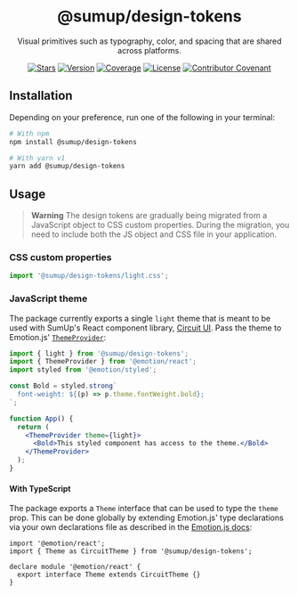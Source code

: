 <div align="center">

# @sumup/design-tokens

Visual primitives such as typography, color, and spacing that are shared across platforms.

[![Stars](https://img.shields.io/github/stars/sumup-oss/circuit-ui?style=social)](https://github.com/sumup-oss/circuit-ui/) [![Version](https://img.shields.io/npm/v/@sumup/design-tokens)](https://www.npmjs.com/package/@sumup/design-tokens) [![Coverage](https://img.shields.io/codecov/c/github/sumup-oss/circuit-ui)](https://codecov.io/gh/sumup-oss/circuit-ui) [![License](https://img.shields.io/badge/license--lightgrey.svg)](https://github.com/sumup-oss/circuit-ui/tree/main/packages/design-tokens/LICENSE) [![Contributor Covenant](https://img.shields.io/badge/Contributor%20Covenant-v2.1%20adopted-ff69b4.svg)](https://github.com/sumup-oss/circuit-ui/tree/main/CODE_OF_CONDUCT.md)

</div>

## Installation

Depending on your preference, run one of the following in your terminal:

```sh
# With npm
npm install @sumup/design-tokens

# With yarn v1
yarn add @sumup/design-tokens
```

## Usage

> **Warning**
> The design tokens are gradually being migrated from a JavaScript object to CSS custom properties. During the migration, you need to include both the JS object and CSS file in your application.

### CSS custom properties

```ts
import '@sumup/design-tokens/light.css';
```

### JavaScript theme

The package currently exports a single `light` theme that is meant to be used with SumUp's React component library, [Circuit UI](https://github.com/sumup-oss/circuit-ui/tree/main/packages/circuit-ui). Pass the theme to Emotion.js' [`ThemeProvider`](https://emotion.sh/docs/theming):

```jsx
import { light } from '@sumup/design-tokens';
import { ThemeProvider } from '@emotion/react';
import styled from '@emotion/styled';

const Bold = styled.strong`
  font-weight: ${(p) => p.theme.fontWeight.bold};
`;

function App() {
  return (
    <ThemeProvider theme={light}>
      <Bold>This styled component has access to the theme.</Bold>
    </ThemeProvider>
  );
}
```

#### With TypeScript

The package exports a `Theme` interface that can be used to type the `theme` prop. This can be done globally by extending Emotion.js' type declarations via your own declarations file as described in the [Emotion.js docs](https://emotion.sh/docs/typescript#define-a-theme):

```tsx
import '@emotion/react';
import { Theme as CircuitTheme } from '@sumup/design-tokens';

declare module '@emotion/react' {
  export interface Theme extends CircuitTheme {}
}
```
